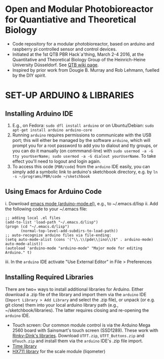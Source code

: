 # Open and Modular Photobioreactor for Quantiative and Theoretical Biology

* Code repository for a modular photobioreactor, based on arduino
and raspberry pi controlled sensor and control devices. 
* Initiated at the 1st QTB PBR Hack`a'thing, March 2-4 2016, at the
Quantitative and Theoretical Biology Group of the Heinrich-Heine
University Düsseldorf. See
[QTB wiki page](https://wiki.hhu.de/display/QTBP/1st+QTB+PBR+Hack%60a'thing).
* Inspired by prior work from Dougie B. Murray and Rob Lehmann, fuelled by
the DIY spirit.


# SET-UP ARDUINO & LIBRARIES

## Installing Arduino IDE

1. E.g., on Fedora: `sudo dfl install arduino` or on Ubuntu/Debian: `sudo apt-get install arduino arduino-core`
2. Running `arduino` requires permissions to communicate with the USB port; this will either be managed by the software `arduino`, which will prompt you for a root password to add you to dialout and tty groups, or you can do it manually (on commmand-line) with `sudo usermod -a -G tty yourUserName; sudo usermod -a -G dialout yourUserName`. To take effect you'll need to logout and login again. 
3. To access this ocde (`PBR/code`) from the `arduino` IDE easily, you can simply add a symbolic link to arduino's sketchbook directory, e.g. by `ln -s ~/programs/PBR/code ~/sketchbook`

## Using Emacs for Arduino Code
i. Download [emacs mode (arduino-mode.el)](https://github.com/bookest/arduino-mode), e.g., to ~/.emacs.d/lisp
ii. Add the following code to your ~/.emacs file:
```
;; adding local .el files
(add-to-list 'load-path "~/.emacs.d/lisp")
(progn (cd "~/.emacs.d/lisp")
       (normal-top-level-add-subdirs-to-load-path))
;; auto-recognize arduino files via file-ending:
(setq auto-mode-alist (cons '("\\.\\(pde\\|ino\\)$" . arduino-mode) auto-mode-alist))
(autoload 'arduino-mode "arduino-mode" "Major mode for editing Arduino." t)
```
iii. In the `arduino` IDE activate "Use External Editor" in File > Preferences

## Installing Required Libraries

There are two+ ways to install additional libraries for Arduino. Either download
a .zip file of the library and import them via the `arduino` IDE (`Import Library > Add Library` and select the .zip file), or unpack (or e.g. git clone) them into your local arduino library path (e.g., ~/sketchbook/libraries). The latter
requires closing and re-opening the `arduino` IDE.

* Touch screen: Our common module control is via the Arduino Mega 2560 board with Sainsmart's touch screen (SSD1289). These work with [Rinky-Dink's libraries](http://www.rinkydinkelectronics.com/). Download `UTFT.zip`, `UTFT_Buttons.zip` and `UTouch.zip` and install them via the `arduino` IDE's .zip file import.
* [Time library](https://github.com/PaulStoffregen/Time)
* [HX711 library](https://github.com/bogde/HX711) for the scale module (liqometer)

